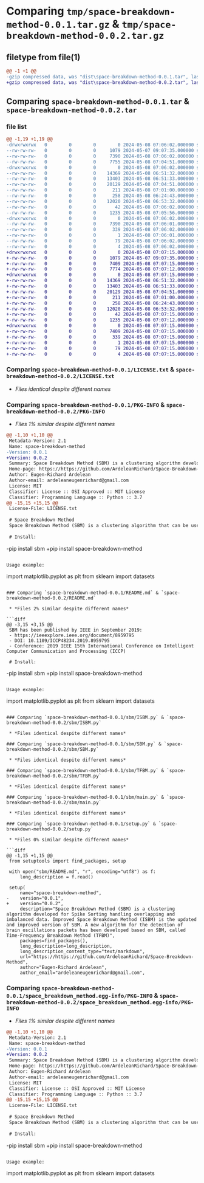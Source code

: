# Comparing `tmp/space-breakdown-method-0.0.1.tar.gz` & `tmp/space-breakdown-method-0.0.2.tar.gz`

## filetype from file(1)

```diff
@@ -1 +1 @@
-gzip compressed data, was "dist\space-breakdown-method-0.0.1.tar", last modified: Wed May  8 07:06:02 2024, max compression
+gzip compressed data, was "dist\space-breakdown-method-0.0.2.tar", last modified: Wed May  8 07:07:15 2024, max compression
```

## Comparing `space-breakdown-method-0.0.1.tar` & `space-breakdown-method-0.0.2.tar`

### file list

```diff
@@ -1,19 +1,19 @@
-drwxrwxrwx   0        0        0        0 2024-05-08 07:06:02.000000 space-breakdown-method-0.0.1/
--rw-rw-rw-   0        0        0     1079 2024-05-07 09:07:35.000000 space-breakdown-method-0.0.1/LICENSE.txt
--rw-rw-rw-   0        0        0     7390 2024-05-08 07:06:02.000000 space-breakdown-method-0.0.1/PKG-INFO
--rw-rw-rw-   0        0        0     7755 2024-05-08 07:04:51.000000 space-breakdown-method-0.0.1/README.md
-drwxrwxrwx   0        0        0        0 2024-05-08 07:06:02.000000 space-breakdown-method-0.0.1/sbm/
--rw-rw-rw-   0        0        0    14369 2024-05-08 06:51:32.000000 space-breakdown-method-0.0.1/sbm/ISBM.py
--rw-rw-rw-   0        0        0    13403 2024-05-08 06:51:33.000000 space-breakdown-method-0.0.1/sbm/SBM.py
--rw-rw-rw-   0        0        0    20129 2024-05-08 07:04:51.000000 space-breakdown-method-0.0.1/sbm/TFBM.py
--rw-rw-rw-   0        0        0      211 2024-05-08 07:01:00.000000 space-breakdown-method-0.0.1/sbm/__init__.py
--rw-rw-rw-   0        0        0      258 2024-05-08 06:24:43.000000 space-breakdown-method-0.0.1/sbm/constants.py
--rw-rw-rw-   0        0        0    12020 2024-05-08 06:53:32.000000 space-breakdown-method-0.0.1/sbm/main.py
--rw-rw-rw-   0        0        0       42 2024-05-08 07:06:02.000000 space-breakdown-method-0.0.1/setup.cfg
--rw-rw-rw-   0        0        0     1235 2024-05-08 07:05:56.000000 space-breakdown-method-0.0.1/setup.py
-drwxrwxrwx   0        0        0        0 2024-05-08 07:06:02.000000 space-breakdown-method-0.0.1/space_breakdown_method.egg-info/
--rw-rw-rw-   0        0        0     7390 2024-05-08 07:06:01.000000 space-breakdown-method-0.0.1/space_breakdown_method.egg-info/PKG-INFO
--rw-rw-rw-   0        0        0      339 2024-05-08 07:06:02.000000 space-breakdown-method-0.0.1/space_breakdown_method.egg-info/SOURCES.txt
--rw-rw-rw-   0        0        0        1 2024-05-08 07:06:01.000000 space-breakdown-method-0.0.1/space_breakdown_method.egg-info/dependency_links.txt
--rw-rw-rw-   0        0        0       79 2024-05-08 07:06:02.000000 space-breakdown-method-0.0.1/space_breakdown_method.egg-info/requires.txt
--rw-rw-rw-   0        0        0        4 2024-05-08 07:06:02.000000 space-breakdown-method-0.0.1/space_breakdown_method.egg-info/top_level.txt
+drwxrwxrwx   0        0        0        0 2024-05-08 07:07:15.000000 space-breakdown-method-0.0.2/
+-rw-rw-rw-   0        0        0     1079 2024-05-07 09:07:35.000000 space-breakdown-method-0.0.2/LICENSE.txt
+-rw-rw-rw-   0        0        0     7409 2024-05-08 07:07:15.000000 space-breakdown-method-0.0.2/PKG-INFO
+-rw-rw-rw-   0        0        0     7774 2024-05-08 07:07:12.000000 space-breakdown-method-0.0.2/README.md
+drwxrwxrwx   0        0        0        0 2024-05-08 07:07:15.000000 space-breakdown-method-0.0.2/sbm/
+-rw-rw-rw-   0        0        0    14369 2024-05-08 06:51:32.000000 space-breakdown-method-0.0.2/sbm/ISBM.py
+-rw-rw-rw-   0        0        0    13403 2024-05-08 06:51:33.000000 space-breakdown-method-0.0.2/sbm/SBM.py
+-rw-rw-rw-   0        0        0    20129 2024-05-08 07:04:51.000000 space-breakdown-method-0.0.2/sbm/TFBM.py
+-rw-rw-rw-   0        0        0      211 2024-05-08 07:01:00.000000 space-breakdown-method-0.0.2/sbm/__init__.py
+-rw-rw-rw-   0        0        0      258 2024-05-08 06:24:43.000000 space-breakdown-method-0.0.2/sbm/constants.py
+-rw-rw-rw-   0        0        0    12020 2024-05-08 06:53:32.000000 space-breakdown-method-0.0.2/sbm/main.py
+-rw-rw-rw-   0        0        0       42 2024-05-08 07:07:15.000000 space-breakdown-method-0.0.2/setup.cfg
+-rw-rw-rw-   0        0        0     1235 2024-05-08 07:07:12.000000 space-breakdown-method-0.0.2/setup.py
+drwxrwxrwx   0        0        0        0 2024-05-08 07:07:15.000000 space-breakdown-method-0.0.2/space_breakdown_method.egg-info/
+-rw-rw-rw-   0        0        0     7409 2024-05-08 07:07:15.000000 space-breakdown-method-0.0.2/space_breakdown_method.egg-info/PKG-INFO
+-rw-rw-rw-   0        0        0      339 2024-05-08 07:07:15.000000 space-breakdown-method-0.0.2/space_breakdown_method.egg-info/SOURCES.txt
+-rw-rw-rw-   0        0        0        1 2024-05-08 07:07:15.000000 space-breakdown-method-0.0.2/space_breakdown_method.egg-info/dependency_links.txt
+-rw-rw-rw-   0        0        0       79 2024-05-08 07:07:15.000000 space-breakdown-method-0.0.2/space_breakdown_method.egg-info/requires.txt
+-rw-rw-rw-   0        0        0        4 2024-05-08 07:07:15.000000 space-breakdown-method-0.0.2/space_breakdown_method.egg-info/top_level.txt
```

### Comparing `space-breakdown-method-0.0.1/LICENSE.txt` & `space-breakdown-method-0.0.2/LICENSE.txt`

 * *Files identical despite different names*

### Comparing `space-breakdown-method-0.0.1/PKG-INFO` & `space-breakdown-method-0.0.2/PKG-INFO`

 * *Files 1% similar despite different names*

```diff
@@ -1,10 +1,10 @@
 Metadata-Version: 2.1
 Name: space-breakdown-method
-Version: 0.0.1
+Version: 0.0.2
 Summary: Space Breakdown Method (SBM) is a clustering algorithm developed for Spike Sorting handling overlapping and imbalanced data. Improved Space Breakdown Method (ISBM) is the updated and improved version of SBM. A new algorithm for the detection of brain oscillations packets has been developed based on SBM, called Time-Frequency Breakdown Method (TFBM)
 Home-page: https://https://github.com/ArdeleanRichard/Space-Breakdown-Method
 Author: Eugen-Richard Ardelean
 Author-email: ardeleaneugenrichard@gmail.com
 License: MIT
 Classifier: License :: OSI Approved :: MIT License
 Classifier: Programming Language :: Python :: 3.7
@@ -15,15 +15,15 @@
 License-File: LICENSE.txt
 
 # Space Breakdown Method
 Space Breakdown Method (SBM) is a clustering algorithm that can be used to cluster low-dimensional neural data with efficiency, due to its linear complexity scaling with the data size. SBM has been published by IEEE in September 2019.
 
 # Install:
 ```
-pip install sbm
+pip install space-breakdown-method
 ```
 
 Usage example:
 ```
 import matplotlib.pyplot as plt
 from sklearn import datasets
```

### Comparing `space-breakdown-method-0.0.1/README.md` & `space-breakdown-method-0.0.2/README.md`

 * *Files 2% similar despite different names*

```diff
@@ -3,15 +3,15 @@
 SBM has been published by IEEE in September 2019:
 - https://ieeexplore.ieee.org/document/8959795
 - DOI: 10.1109/ICCP48234.2019.8959795
 - Conference: 2019 IEEE 15th International Conference on Intelligent Computer Communication and Processing (ICCP)
 
 # Install:
 ```
-pip install sbm
+pip install space-breakdown-method
 ```
 
 Usage example:
 ```
 import matplotlib.pyplot as plt
 from sklearn import datasets
```

### Comparing `space-breakdown-method-0.0.1/sbm/ISBM.py` & `space-breakdown-method-0.0.2/sbm/ISBM.py`

 * *Files identical despite different names*

### Comparing `space-breakdown-method-0.0.1/sbm/SBM.py` & `space-breakdown-method-0.0.2/sbm/SBM.py`

 * *Files identical despite different names*

### Comparing `space-breakdown-method-0.0.1/sbm/TFBM.py` & `space-breakdown-method-0.0.2/sbm/TFBM.py`

 * *Files identical despite different names*

### Comparing `space-breakdown-method-0.0.1/sbm/main.py` & `space-breakdown-method-0.0.2/sbm/main.py`

 * *Files identical despite different names*

### Comparing `space-breakdown-method-0.0.1/setup.py` & `space-breakdown-method-0.0.2/setup.py`

 * *Files 0% similar despite different names*

```diff
@@ -1,15 +1,15 @@
 from setuptools import find_packages, setup
 
 with open("sbm/README.md", "r", encoding="utf8") as f:
     long_description = f.read()
 
 setup(
     name="space-breakdown-method",
-    version="0.0.1",
+    version="0.0.2",
     description="Space Breakdown Method (SBM) is a clustering algorithm developed for Spike Sorting handling overlapping and imbalanced data. Improved Space Breakdown Method (ISBM) is the updated and improved version of SBM. A new algorithm for the detection of brain oscillations packets has been developed based on SBM, called Time-Frequency Breakdown Method (TFBM)",
     packages=find_packages(),
     long_description=long_description,
     long_description_content_type="text/markdown",
     url="https://https://github.com/ArdeleanRichard/Space-Breakdown-Method",
     author="Eugen-Richard Ardelean",
     author_email="ardeleaneugenrichard@gmail.com",
```

### Comparing `space-breakdown-method-0.0.1/space_breakdown_method.egg-info/PKG-INFO` & `space-breakdown-method-0.0.2/space_breakdown_method.egg-info/PKG-INFO`

 * *Files 1% similar despite different names*

```diff
@@ -1,10 +1,10 @@
 Metadata-Version: 2.1
 Name: space-breakdown-method
-Version: 0.0.1
+Version: 0.0.2
 Summary: Space Breakdown Method (SBM) is a clustering algorithm developed for Spike Sorting handling overlapping and imbalanced data. Improved Space Breakdown Method (ISBM) is the updated and improved version of SBM. A new algorithm for the detection of brain oscillations packets has been developed based on SBM, called Time-Frequency Breakdown Method (TFBM)
 Home-page: https://https://github.com/ArdeleanRichard/Space-Breakdown-Method
 Author: Eugen-Richard Ardelean
 Author-email: ardeleaneugenrichard@gmail.com
 License: MIT
 Classifier: License :: OSI Approved :: MIT License
 Classifier: Programming Language :: Python :: 3.7
@@ -15,15 +15,15 @@
 License-File: LICENSE.txt
 
 # Space Breakdown Method
 Space Breakdown Method (SBM) is a clustering algorithm that can be used to cluster low-dimensional neural data with efficiency, due to its linear complexity scaling with the data size. SBM has been published by IEEE in September 2019.
 
 # Install:
 ```
-pip install sbm
+pip install space-breakdown-method
 ```
 
 Usage example:
 ```
 import matplotlib.pyplot as plt
 from sklearn import datasets
```

